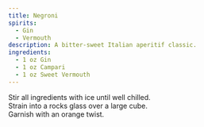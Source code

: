 ```yaml
---
title: Negroni
spirits:
  - Gin
  - Vermouth
description: A bitter-sweet Italian aperitif classic.
ingredients:
  - 1 oz Gin
  - 1 oz Campari
  - 1 oz Sweet Vermouth
---
```


Stir all ingredients with ice until well chilled.  
Strain into a rocks glass over a large cube.  
Garnish with an orange twist.
